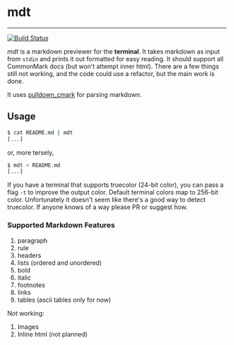 # mdt

---

[![Build Status](https://travis-ci.org/leshow/mdt.svg?branch=master)](https://travis-ci.org/leshow/mdt)

_mdt_ is a markdown previewer for the **terminal**. It takes markdown as input from `stdin` and prints it out formatted for easy reading. It should support all CommonMark docs (but won't attempt inner html). There are a few things still not working, and the code could use a refactor, but the main work is done.

It uses [pulldown_cmark](http://www.github.com/google/pulldown-cmark) for parsing markdown.

## Usage

```sh
$ cat README.md | mdt
[...]
```

or, more tersely,

```sh
$ mdt < README.md
[...]
```

If you have a terminal that supports truecolor (24-bit color), you can pass a flag `-t` to improve the output color. Default terminal colors map to 256-bit color. Unfortunately it doesn't seem like there's a good way to detect truecolor. If anyone knows of a way please PR or suggest how.

### Supported Markdown Features

1. paragraph
1. rule
1. headers
1. lists (ordered and unordered)
1. bold
1. italic
1. footnotes
1. links
1. tables (ascii tables only for now)

Not working:

1. Images
1. Inline html (not planned)
